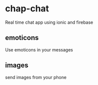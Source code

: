 # chap-chat
Real time chat app using ionic and firebase
## emoticons
Use emoticons in your messages
## images
send images from your phone
